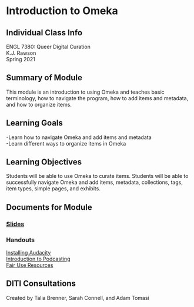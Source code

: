 # Introduction to Omeka


## Individual Class Info
ENGL 7380: Queer Digital Curation
<br>
K.J. Rawson
<br>
Spring 2021
<br>

## Summary of Module
This module is an introduction to using Omeka and teaches basic terminology, how to navigate the program, how to add items and metadata, and how to organize items.

## Learning Goals
-Learn how to navigate Omeka and add items and metadata <br>
-Learn different ways to organize items in Omeka

## Learning Objectives
Students will be able to use Omeka to curate items. Students will be able to successfully navigate Omeka and add items, metadata, collections, tags, item types, simple pages, and exhibits.

## Documents for Module

### [Slides](https://github.com/NULabNortheastern/digitalassignmentshowcase/blob/master/podcasting/history_information-spring2021-cain/Slides.pdf)

### Handouts
[Installing Audacity](https://github.com/NULabNortheastern/digitalassignmentshowcase/blob/master/podcasting/history_information-spring2021-cain/handout-install_audacity.pdf)
<br>
[Introduction to Podcasting](https://github.com/NULabNortheastern/digitalassignmentshowcase/blob/master/podcasting/history_information-spring2021-cain/handout-intro_to_audacity.pdf)
<br>
[Fair Use Resources](https://github.com/NULabNortheastern/digitalassignmentshowcase/blob/master/podcasting/history_information-spring2021-cain/handout-fair_use_resources.pdf)

## DITI Consultations
Created by Talia Brenner, Sarah Connell, and Adam Tomasi
